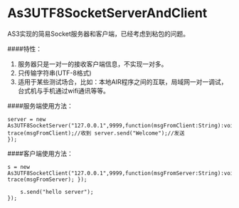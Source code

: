 As3UTF8SocketServerAndClient
============================

AS3实现的简易Socket服务器和客户端，已经考虑到粘包的问题。

####特性：
1. 服务器只是一对一的接收客户端信息，不实现一对多。
1. 只传输字符串(UTF-8格式)
1. 适用于某些测试场合，比如：本地AIR程序之间的互联，局域网一对一调试，台式机与手机通过wifi通讯等等。


####服务端使用方法：
<code><pre>server = new As3UTF8SocketServer("127.0.0.1",9999,function(msgFromClient:String):void{
		trace(msgFromClient);//收到
		server.send("Welcome");//发送
});</pre></code>


####客户端使用方法：
<code><pre>s = new As3UTF8SocketClient("127.0.0.1",9999,function(msgFromServer:String):void{
	trace(msgFromServer);
});</pre></code>
``` setTimeout(function():void{
	s.send("hello server");
});

